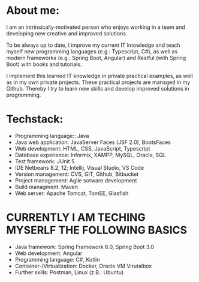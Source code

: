 # About me:
I am an intrinsically-motivated person who enjoys working in a team and developing new creative and improved solutions.

To be always up to date, I improve my current IT knowledge and teach myself new programming languages 
(e.g.: Typescript, C#), as well as modern frameworks (e.g.: Spring Boot, Angular) 
and Restful (with Spring Boot) with books and tutorials.

I implement this learned IT knowledge in private practical examples, as well as in my own private projects. 
These practical projects are managed in my Github. 
Thereby I try to learn new skills and develop improved solutions in programming.

# Techstack:
- Programming language:: Java
- Java web application: JavaServer Faces (JSF 2.0), BootsFaces
- Web development: HTML, CSS, JavaScript, Typescript
- Database experience: Informix, XAMPP, MySQL, Oracle, SQL
- Test framework: JUnit 5
- IDE Netbeans 8.2, 12; Intellij, Visual Studio, VS Code
- Version management: CVS, GIT, Github, Bitbucket
- Project management: Agile sotware development
- Build managment: Maven
- Web server: Apache Tomcat, TomEE, Glasfish

# CURRENTLY I AM TECHING MYSERLF THE FOLLOWING BASICS
- Java framework: Spring Framework 6.0, Spring Boot 3.0
- Web development: Angular
- Programming language: C#, Kotlin
- Container-/Virtualization: Docker, Oracle VM Virutalbox
- Further skills: Postman, Linux (z.B.: Ubuntu)
